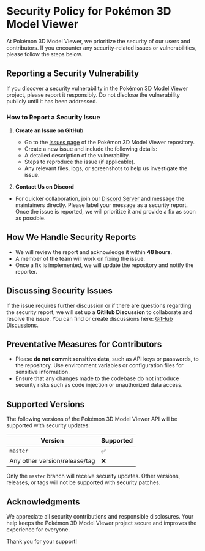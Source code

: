 # Security Policy for Pokémon 3D Model Viewer

At Pokémon 3D Model Viewer, we prioritize the security of our users and contributors. If you encounter any security-related issues or vulnerabilities, please follow the steps below.

## Reporting a Security Vulnerability

If you discover a security vulnerability in the Pokémon 3D Model Viewer project, please report it responsibly. Do not disclose the vulnerability publicly until it has been addressed.

### How to Report a Security Issue
1. **Create an Issue on GitHub**
   - Go to the [Issues page](https://github.com/Sudhanshu-Ambastha/Poke-3D-Models/issues) of the Pokémon 3D Model Viewer repository.
   - Create a new issue and include the following details:
   - A detailed description of the vulnerability.
   - Steps to reproduce the issue (if applicable).
   - Any relevant files, logs, or screenshots to help us investigate the issue.

2. **Contact Us on Discord**
- For quicker collaboration, join our [Discord Server](https://discord.gg/yjEeDQg5) and message the maintainers directly. Please label your message as a security report. Once the issue is reported, we will prioritize it and provide a fix as soon as possible.

## How We Handle Security Reports

- We will review the report and acknowledge it within **48 hours**.
- A member of the team will work on fixing the issue.
- Once a fix is implemented, we will update the repository and notify the reporter.

## Discussing Security Issues

If the issue requires further discussion or if there are questions regarding the security report, we will set up a **GitHub Discussion** to collaborate and resolve the issue. You can find or create discussions here: [GitHub Discussions](https://github.com/Sudhanshu-Ambastha/Poke-3D-Models/discussions).

## Preventative Measures for Contributors

- Please **do not commit sensitive data**, such as API keys or passwords, to the repository. Use environment variables or configuration files for sensitive information.
- Ensure that any changes made to the codebase do not introduce security risks such as code injection or unauthorized data access.

## Supported Versions

The following versions of the Pokémon 3D Model Viewer API will be supported with security updates:

| Version | Supported |
| --- | --- |
| `master` | :white_check_mark: |
| Any other version/release/tag | :x: |

Only the `master` branch will receive security updates. Other versions, releases, or tags will not be supported with security patches.

## Acknowledgments

We appreciate all security contributions and responsible disclosures. Your help keeps the Pokémon 3D Model Viewer project secure and improves the experience for everyone.

Thank you for your support!
